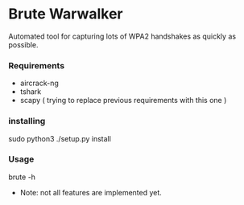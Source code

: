 # Brute Warwalker
Automated tool for capturing lots of WPA2 handshakes as quickly as possible.

### Requirements
* aircrack-ng
* tshark
* scapy ( trying to replace previous requirements with this one )

### installing
sudo python3 ./setup.py install

### Usage
brute -h

* Note: not all features are implemented yet.

